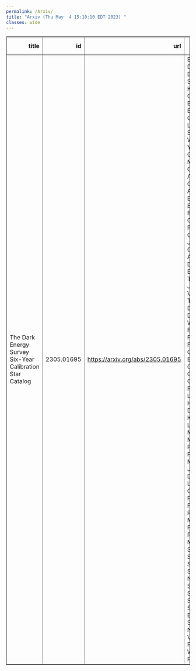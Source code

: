 ```yaml
---
permalink: /Arxiv/
title: "Arxiv (Thu May  4 15:10:10 EDT 2023) "
classes: wide
---
```

<table border="1" class="dataframe">
  <thead>
    <tr style="text-align: right;">
      <th>title</th>
      <th>id</th>
      <th>url</th>
      <th>authors</th>
      <th>Local Authors</th>
    </tr>
  </thead>
  <tbody>
    <tr>
      <td>The Dark Energy Survey Six-Year Calibration Star Catalog</td>
      <td>2305.01695</td>
      <td><a href="https://arxiv.org/abs/2305.01695" target="_blank">https://arxiv.org/abs/2305.01695</a></td>
      <td>E. S. Rykoff, D. L. Tucker, D. L. Burke, S. S. Allam, K. Bechtol, G. M. Bernstein, D. Brout, R. A. Gruendl, J. Lasker, J. A. Smith, W. C. Wester, B. Yanny, T. M. C. Abbott, M. Aguena, O. Alves, F. Andrade-Oliveira, J. Annis, D. Bacon, E. Bertin, D. Brooks, A. Carnero Rosell, J. Carretero, F. J. Castander, A. Choi, L. N. Da Costa, M. E. S. Pereira, T. M. Davis, J. De Vicente, H. T. Diehl, P. Doel, A. Drlica-Wagner, S. Everett, I. Ferrero, J. Frieman, J. García-Bellido, G. Giannini, D. Gruen, G. Gutierrez, S. R. Hinton, D. L. Hollowood, D. J. James, K. Kuehn, O. Lahav, J. L. Marshall, J. Mena-Fernández, F. Menanteau, J. Myles, B. D. Nord, R. L. C. Ogando, A. Palmese, A. Pieres, A. A. Plazas Malagón, M. Raveri, M. Rodgríguez-Monroy, E. Sanchez, B. Santiago, M. Schubnell, I. Sevilla-Noarbe, M. Smith, M. Soares-Santos, E. Suchyta, M. E. C. Swanson, T. N. Varga, M. Vincenzi, A. R. Walker, N. Weaverdyck, P. Wiseman</td>
      <td>Michael Rizzo Smith</td>
    </tr>
  </tbody>
</table>